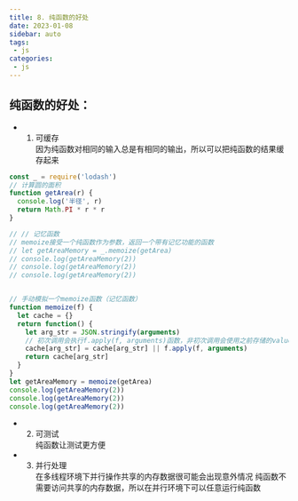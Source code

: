 ```yaml
---
title: 8. 纯函数的好处
date: 2023-01-08
sidebar: auto
tags:
 - js
categories:
 - js
---
```



## 纯函数的好处：
- 1. 可缓存 <br />
因为纯函数对相同的输入总是有相同的输出，所以可以把纯函数的结果缓存起来

```js
const _ = require('lodash')
// 计算圆的面积
function getArea(r) {
  console.log('半径', r)
  return Math.PI * r * r
}

// // 记忆函数
// memoize接受一个纯函数作为参数，返回一个带有记忆功能的函数
// let getAreaMemory = _.memoize(getArea)
// console.log(getAreaMemory(2))
// console.log(getAreaMemory(2))
// console.log(getAreaMemory(2))


// 手动模拟一个memoize函数（记忆函数）
function memoize(f) {
  let cache = {}
  return function() {
    let arg_str = JSON.stringify(arguments)
    // 初次调用会执行f.apply(f, arguments)函数，非初次调用会使用之前存储的value：cache[arg_str]
    cache[arg_str] = cache[arg_str] || f.apply(f, arguments)
    return cache[arg_str]
  }
}
let getAreaMemory = memoize(getArea)
console.log(getAreaMemory(2))
console.log(getAreaMemory(2))
console.log(getAreaMemory(2))
```

- 2. 可测试 <br />
纯函数让测试更方便

- 3. 并行处理 <br />
在多线程环境下并行操作共享的内存数据很可能会出现意外情况
纯函数不需要访问共享的内存数据，所以在并行环境下可以任意运行纯函数